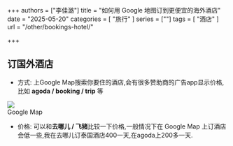 +++
authors = ["李佳潞"]
title = "如何用 Google 地图订到更便宜的海外酒店"
date = "2025-05-20"
categories = [
    "旅行"
]
series = [""]
tags = [
    "酒店"
]
url = "/other/bookings-hotel/"

+++

## 订国外酒店

- 方式: 
上Google Map搜索你要住的酒店,会有很多赞助商的广告app显示价格,比如 **agoda / booking / trip** 等
        <div class="image">
            <figure>
                <a data-fancybox="gallery" href="https://cdn.heirenlop.com/other/jiudian1.png">
<img src="https://cdn.heirenlop.com/other/jiudian1.png" loading="lazy">
</a>
                <figcaption>Google Map</figcaption>
            </figure>
        </div>


- 价格: 
  可以和**去哪儿 / 飞猪**比较一下价格,一般情况下在 Google Map 上订酒店会低一些,我在去哪儿订泰国酒店400一天,在agoda上200多一天.